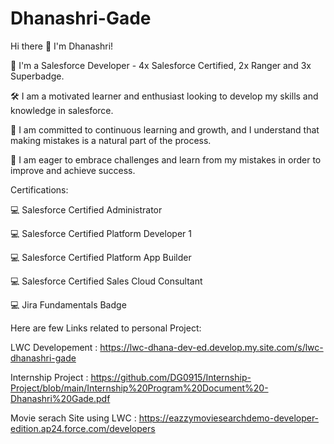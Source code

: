 # Dhanashri-Gade

Hi there 👋 I'm Dhanashri!

🔭  I'm a Salesforce Developer - 4x Salesforce Certified, 2x Ranger and 3x Superbadge.

🛠   I am a motivated learner and enthusiast looking to develop my skills and knowledge in salesforce.

🌱  I am committed to continuous learning and growth, and I understand that making mistakes is a natural part of the process. 

👨‍  I am eager to embrace challenges and learn from my mistakes in order to improve and achieve success.


Certifications:

💻  Salesforce Certified Administrator

💻  Salesforce Certified Platform Developer 1

💻  Salesforce Certified Platform App Builder

💻  Salesforce Certified Sales Cloud Consultant

💻  Jira Fundamentals Badge


Here are few Links related to personal Project:

LWC Developement :            https://lwc-dhana-dev-ed.develop.my.site.com/s/lwc-dhanashri-gade

Internship Project :          https://github.com/DG0915/Internship-Project/blob/main/Internship%20Program%20Document%20-Dhanashri%20Gade.pdf

Movie serach Site using LWC : https://eazzymoviesearchdemo-developer-edition.ap24.force.com/developers
